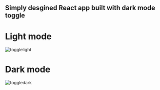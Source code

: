 ## Simply desgined React app built with dark mode toggle

# Light mode
![togglelight](https://user-images.githubusercontent.com/61165299/101506951-e91ad380-396d-11eb-87aa-2dc6ea4b9df4.png)

# Dark mode 
![toggledark](https://user-images.githubusercontent.com/61165299/101506954-ea4c0080-396d-11eb-8ee8-5feca45a7168.png)
